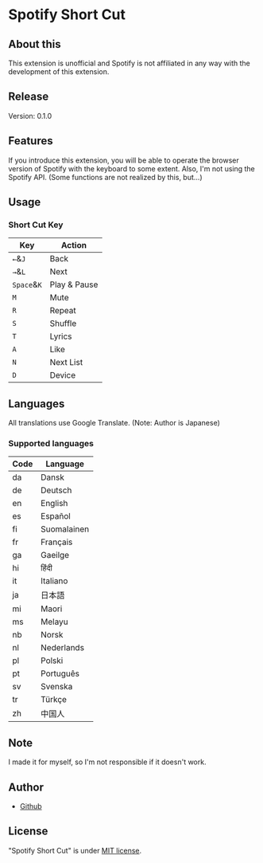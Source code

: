 # Spotify Short Cut

## About this

This extension is unofficial and Spotify is not affiliated in any way with the development of this extension.

## Release

Version: 0.1.0

## Features

If you introduce this extension, you will be able to operate the browser version of Spotify with the keyboard to some extent.
Also, I'm not using the Spotify API. (Some functions are not realized by this, but...)

## Usage

### Short Cut Key
| Key          | Action       |
| ------------ | ------------ |
| `←`&`J`      | Back         |
| `→`&`L`      | Next         |
| `Space`&`K`  | Play & Pause |
| `M`          | Mute         |
| `R`          | Repeat       |
| `S`          | Shuffle      |
| `T`          | Lyrics       |
| `A`          | Like         |
| `N`          | Next List    |
| `D`          | Device       |

## Languages

All translations use Google Translate.
(Note: Author is Japanese)

### Supported languages

| Code | Language    |
| ---- | ----------- |
| da   | Dansk       |
| de   | Deutsch     |
| en   | English     |
| es   | Español     |
| fi   | Suomalainen |
| fr   | Français    |
| ga   | Gaeilge     |
| hi   | हिंदी         |
| it   | Italiano    |
| ja   | 日本語       |
| mi   | Maori       |
| ms   | Melayu      |
| nb   | Norsk       |
| nl   | Nederlands  |
| pl   | Polski      |
| pt   | Português   |
| sv   | Svenska     |
| tr   | Türkçe      |
| zh   | 中国人       |

## Note

I made it for myself, so I'm not responsible if it doesn't work.

## Author

* [Github](https://github.com/yowashi-is-fish/)

## License

"Spotify Short Cut" is under [MIT license](https://en.wikipedia.org/wiki/MIT_License).
